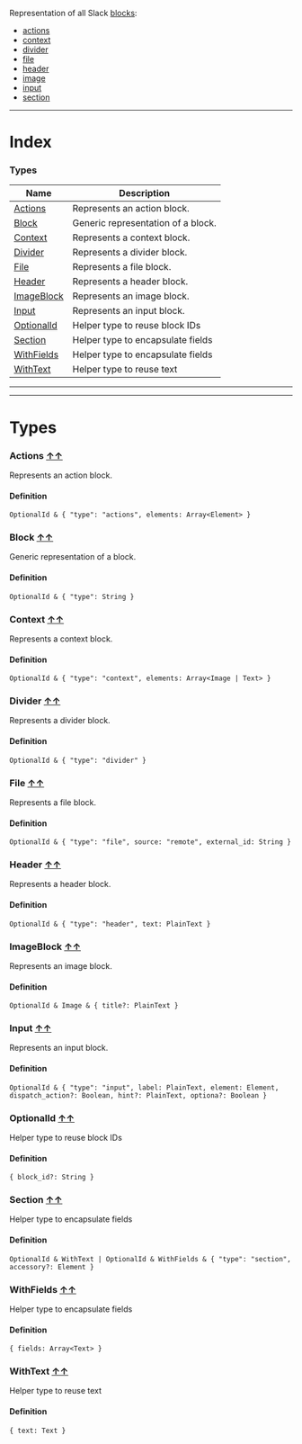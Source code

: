 Representation of all Slack [blocks](https://api.slack.com/reference/block-kit/blocks):

- [actions](https://api.slack.com/reference/block-kit/blocks#actions)
- [context](https://api.slack.com/reference/block-kit/blocks#context)
- [divider](https://api.slack.com/reference/block-kit/blocks#divider)
- [file](https://api.slack.com/reference/block-kit/blocks#file)
- [header](https://api.slack.com/reference/block-kit/blocks#header)
- [image](https://api.slack.com/reference/block-kit/blocks#image)
- [input](https://api.slack.com/reference/block-kit/blocks#input)
- [section](https://api.slack.com/reference/block-kit/blocks#section)

__________________________________________

# Index




### Types
| Name | Description|
|------|------------|
|[Actions](#actions-index ) | Represents an action block.|
|[Block](#block-index ) | Generic representation of a block.|
|[Context](#context-index ) | Represents a context block.|
|[Divider](#divider-index ) | Represents a divider block.|
|[File](#file-index ) | Represents a file block.|
|[Header](#header-index ) | Represents a header block.|
|[ImageBlock](#imageblock-index ) | Represents an image block.|
|[Input](#input-index ) | Represents an input block.|
|[OptionalId](#optionalid-index ) | Helper type to reuse block IDs|
|[Section](#section-index ) | Helper type to encapsulate fields|
|[WithFields](#withfields-index ) | Helper type to encapsulate fields|
|[WithText](#withtext-index ) | Helper type to reuse text|







__________________________________________





__________________________________________

# Types

### **Actions** [↑↑](#index )
Represents an action block.

#### Definition

```dataweave
OptionalId & { "type": "actions", elements: Array<Element> }
```


### **Block** [↑↑](#index )
Generic representation of a block.

#### Definition

```dataweave
OptionalId & { "type": String }
```


### **Context** [↑↑](#index )
Represents a context block.

#### Definition

```dataweave
OptionalId & { "type": "context", elements: Array<Image | Text> }
```


### **Divider** [↑↑](#index )
Represents a divider block.

#### Definition

```dataweave
OptionalId & { "type": "divider" }
```


### **File** [↑↑](#index )
Represents a file block.

#### Definition

```dataweave
OptionalId & { "type": "file", source: "remote", external_id: String }
```


### **Header** [↑↑](#index )
Represents a header block.

#### Definition

```dataweave
OptionalId & { "type": "header", text: PlainText }
```


### **ImageBlock** [↑↑](#index )
Represents an image block.

#### Definition

```dataweave
OptionalId & Image & { title?: PlainText }
```


### **Input** [↑↑](#index )
Represents an input block.

#### Definition

```dataweave
OptionalId & { "type": "input", label: PlainText, element: Element, dispatch_action?: Boolean, hint?: PlainText, optiona?: Boolean }
```


### **OptionalId** [↑↑](#index )
Helper type to reuse block IDs

#### Definition

```dataweave
{ block_id?: String }
```


### **Section** [↑↑](#index )
Helper type to encapsulate fields

#### Definition

```dataweave
OptionalId & WithText | OptionalId & WithFields & { "type": "section", accessory?: Element }
```


### **WithFields** [↑↑](#index )
Helper type to encapsulate fields

#### Definition

```dataweave
{ fields: Array<Text> }
```


### **WithText** [↑↑](#index )
Helper type to reuse text

#### Definition

```dataweave
{ text: Text }
```




